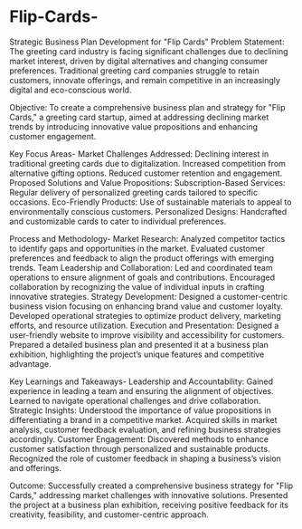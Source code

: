 # Flip-Cards-
Strategic Business Plan Development for "Flip Cards"
Problem Statement: The greeting card industry is facing significant challenges due to declining market interest, driven by digital alternatives and changing consumer preferences. Traditional greeting card companies struggle to retain customers, innovate offerings, and remain competitive in an increasingly digital and eco-conscious world.

Objective: To create a comprehensive business plan and strategy for "Flip Cards," a greeting card startup, aimed at addressing declining market trends by introducing innovative value propositions and enhancing customer engagement.

Key Focus Areas-
Market Challenges Addressed:
Declining interest in traditional greeting cards due to digitalization.
Increased competition from alternative gifting options.
Reduced customer retention and engagement.
Proposed Solutions and Value Propositions:
Subscription-Based Services: Regular delivery of personalized greeting cards tailored to specific occasions.
Eco-Friendly Products: Use of sustainable materials to appeal to environmentally conscious customers.
Personalized Designs: Handcrafted and customizable cards to cater to individual preferences.

Process and Methodology-
Market Research:
Analyzed competitor tactics to identify gaps and opportunities in the market.
Evaluated customer preferences and feedback to align the product offerings with emerging trends.
Team Leadership and Collaboration:
Led and coordinated team operations to ensure alignment of goals and contributions.
Encouraged collaboration by recognizing the value of individual inputs in crafting innovative strategies.
Strategy Development:
Designed a customer-centric business vision focusing on enhancing brand value and customer loyalty.
Developed operational strategies to optimize product delivery, marketing efforts, and resource utilization.
Execution and Presentation:
Designed a user-friendly website to improve visibility and accessibility for customers.
Prepared a detailed business plan and presented it at a business plan exhibition, highlighting the project’s unique features and competitive advantage.

Key Learnings and Takeaways-
Leadership and Accountability:
Gained experience in leading a team and ensuring the alignment of objectives.
Learned to navigate operational challenges and drive collaboration.
Strategic Insights:
Understood the importance of value propositions in differentiating a brand in a competitive market.
Acquired skills in market analysis, customer feedback evaluation, and refining business strategies accordingly.
Customer Engagement:
Discovered methods to enhance customer satisfaction through personalized and sustainable products.
Recognized the role of customer feedback in shaping a business’s vision and offerings.

Outcome:
Successfully created a comprehensive business strategy for "Flip Cards," addressing market challenges with innovative solutions.
Presented the project at a business plan exhibition, receiving positive feedback for its creativity, feasibility, and customer-centric approach.

